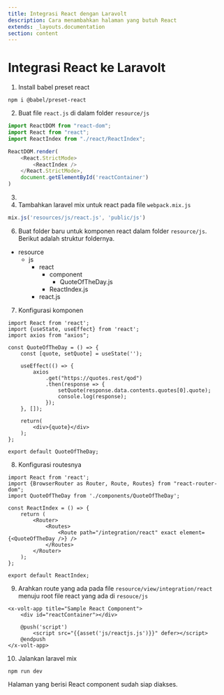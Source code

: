 ```yaml
---
title: Integrasi React dengan Laravolt
description: Cara menambahkan halaman yang butuh React 
extends: _layouts.documentation 
section: content
---
```


# Integrasi React ke Laravolt

1. Install babel preset react

```
npm i @babel/preset-react
```

2. Buat file `react.js` di dalam folder `resource/js`

```js
import ReactDOM from "react-dom";
import React from "react";
import ReactIndex from "./react/ReactIndex";

ReactDOM.render(
    <React.StrictMode>
        <ReactIndex />
    </React.StrictMode>,
    document.getElementById('reactContainer')
)
```
3. 
4. Tambahkan laravel mix untuk react pada file `webpack.mix.js`

```js
mix.js('resources/js/react.js', 'public/js')
```


6. Buat folder baru untuk komponen react dalam folder `resource/js`. Berikut adalah struktur foldernya.

- resource
    - js
        - react
            - component
                - QuoteOfTheDay.js
            - ReactIndex.js
        - react.js

7. Konfigurasi komponen

```
import React from 'react';
import {useState, useEffect} from 'react';
import axios from "axios";

const QuoteOfTheDay = () => {
    const [quote, setQuote] = useState('');

    useEffect(() => {
        axios
            .get("https://quotes.rest/qod")
            .then(response => {
                setQuote(response.data.contents.quotes[0].quote);
                console.log(response);
            });
    }, []);

    return(
        <div>{quote}</div>
    );
};

export default QuoteOfTheDay;
```

8. Konfigurasi routesnya

```
import React from 'react';
import {BrowserRouter as Router, Route, Routes} from "react-router-dom";
import QuoteOfTheDay from './components/QuoteOfTheDay';

const ReactIndex = () => {
    return (
        <Router>
            <Routes>
                <Route path="/integration/react" exact element={<QuoteOfTheDay />} />
            </Routes>
        </Router>
    );
};

export default ReactIndex;
```

9. Arahkan route yang ada pada file `resource/view/integration/react` menuju root file react yang ada di `resouce/js`

```
<x-volt-app title="Sample React Component">
    <div id="reactContainer"></div>

    @push('script')
        <script src="{{asset('js/reactjs.js')}}" defer></script>
    @endpush
</x-volt-app>
```

10. Jalankan laravel mix

```
npm run dev
```

Halaman yang berisi React component sudah siap diakses.
